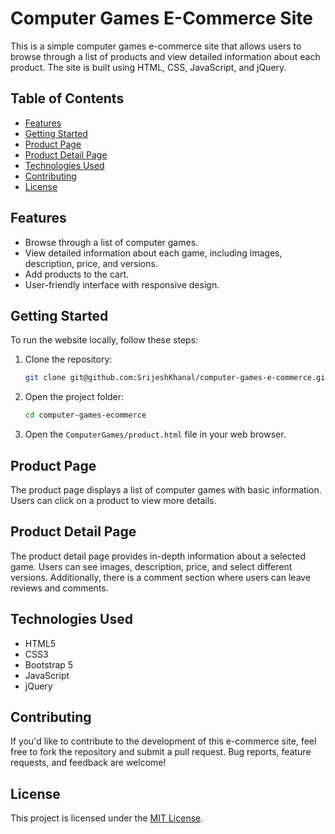 # Computer Games E-Commerce Site

This is a simple computer games e-commerce site that allows users to browse through a list of products and view detailed information about each product. The site is built using HTML, CSS, JavaScript, and jQuery.

## Table of Contents

- [Features](#features)
- [Getting Started](#getting-started)
- [Product Page](#product-page)
- [Product Detail Page](#product-detail-page)
- [Technologies Used](#technologies-used)
- [Contributing](#contributing)
- [License](#license)

## Features

- Browse through a list of computer games.
- View detailed information about each game, including images, description, price, and versions.
- Add products to the cart.
- User-friendly interface with responsive design.

## Getting Started

To run the website locally, follow these steps:

1. Clone the repository:

   ```bash
   git clone git@github.com:SrijeshKhanal/computer-games-e-commerce.git
   ```

2. Open the project folder:

   ```bash
   cd computer-games-ecommerce
   ```

3. Open the `ComputerGames/product.html` file in your web browser.

## Product Page

The product page displays a list of computer games with basic information. Users can click on a product to view more details.

## Product Detail Page

The product detail page provides in-depth information about a selected game. Users can see images, description, price, and select different versions. Additionally, there is a comment section where users can leave reviews and comments.

## Technologies Used

- HTML5
- CSS3
- Bootstrap 5
- JavaScript
- jQuery

## Contributing

If you'd like to contribute to the development of this e-commerce site, feel free to fork the repository and submit a pull request. Bug reports, feature requests, and feedback are welcome!

## License

This project is licensed under the [MIT License](LICENSE).
